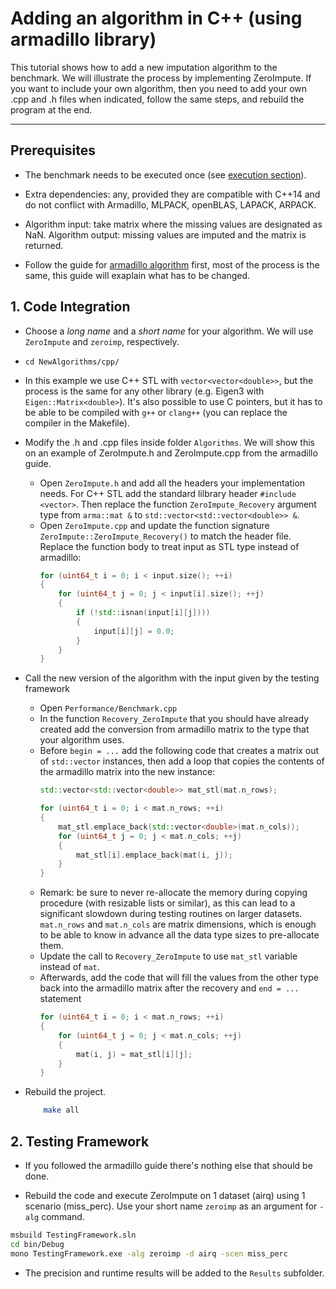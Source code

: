 # Adding an algorithm in C++ (using armadillo library)

This tutorial shows how to add a new imputation algorithm to the benchmark. We will illustrate the process by implementing ZeroImpute. If you want to include your own algorithm, then you need to add your own .cpp and .h files when indicated, follow the same steps, and rebuild the program at the end.

___


## Prerequisites

- The benchmark needs to be executed once (see [execution section](https://github.com/eXascaleInfolab/bench-vldb20)). 
- Extra dependencies: any, provided they are compatible with C++14 and do not conflict with Armadillo, MLPACK, openBLAS, LAPACK, ARPACK.
- Algorithm input: take matrix where the missing values are designated as NaN. Algorithm output: missing values are imputed and the matrix is returned.

- Follow the guide for [armadillo algorithm](https://github.com/eXascaleInfolab/bench-vldb20/tree/master/NewAlgorithms/cpp) first, most of the process is the same, this guide will exaplain what has to be changed.

## 1. Code Integration 

- Choose a *long name* and a *short name* for your algorithm. We will use `ZeroImpute` and `zeroimp`, respectively.

- `cd NewAlgorithms/cpp/`

- In this example we use C++ STL with `vector<vector<double>>`, but the process is the same for any other library (e.g. Eigen3 with `Eigen::Matrix<double>`). It's also possible to use C pointers, but it has to be able to be compiled with `g++` or `clang++` (you can replace the compiler in the Makefile).

- Modify the .h and .cpp files inside folder `Algorithms`. We will show this on an example of ZeroImpute.h and ZeroImpute.cpp from the armadillo guide.
    - Open `ZeroImpute.h` and add all the headers your implementation needs. For C++ STL add the standard lilbrary header `#include <vector>`. Then replace the function `ZeroImpute_Recovery` argument type from `arma::mat &` to `std::vector<std::vector<double>> &`.
    - Open `ZeroImpute.cpp` and update the function signature `ZeroImpute::ZeroImpute_Recovery()` to match the header file. Replace the function body to treat input as STL type instead of armadillo:
        ```C++
        for (uint64_t i = 0; i < input.size(); ++i)
        {
            for (uint64_t j = 0; j < input[i].size(); ++j)
            {
                if (!std::isnan(input[i][j])))
                {
                    input[i][j] = 0.0;
                }
            }
        }
        ```

- Call the new version of the algorithm with the input given by the testing framework
    - Open `Performance/Benchmark.cpp`
    - In the function `Recovery_ZeroImpute` that you should have already created add the conversion from armadillo matrix to the type that your algorithm uses.
    - Before `begin = ...` add the following code that creates a matrix out of `std::vector` instances, then add a loop that copies the contents of the armadillo matrix into the new instance:
        ```C++
        std::vector<std::vector<double>> mat_stl(mat.n_rows);
        
        for (uint64_t i = 0; i < mat.n_rows; ++i)
        {
            mat_stl.emplace_back(std::vector<double>(mat.n_cols));
            for (uint64_t j = 0; j < mat.n_cols; ++j)
            {
                mat_stl[i].emplace_back(mat(i, j));
            }
        }
    - Remark: be sure to never re-allocate the memory during copying procedure (with resizable lists or similar), as this can lead to a significant slowdown during testing routines on larger datasets. `mat.n_rows` and `mat.n_cols` are matrix dimensions, which is enough to be able to know in advance all the data type sizes to pre-allocate them.
    - Update the call to `Recovery_ZeroImpute` to use `mat_stl` variable instead of `mat`.
    - Afterwards, add the code that will fill the values from the other type back into the armadillo matrix after the recovery and `end = ...` statement
        ```C++
        for (uint64_t i = 0; i < mat.n_rows; ++i)
        {
            for (uint64_t j = 0; j < mat.n_cols; ++j)
            {
                mat(i, j) = mat_stl[i][j];
            }
        }
        ```

- Rebuild the project.
    ```bash
        make all
    ```

## 2. Testing Framework

- If you followed the armadillo guide there's nothing else that should be done.

- Rebuild the code and execute ZeroImpute on 1 dataset (airq) using 1 scenario (miss_perc). Use your short name `zeroimp` as an argument for `-alg` command.

```bash
msbuild TestingFramework.sln
cd bin/Debug
mono TestingFramework.exe -alg zeroimp -d airq -scen miss_perc
```

- The precision and runtime results will be added to the `Results` subfolder.
